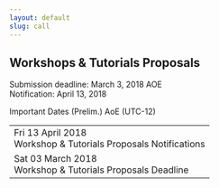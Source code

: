 ```yaml
---
layout: default
slug: call
---
```

<div class="row">
 <div class="col-md-8" markdown="1">

## Workshops &amp; Tutorials Proposals
Submission deadline: March 3, 2018 AOE <br/>
Notification: April 13, 2018

</div>
<div class="col-md-4">
    <div class="panel panel-primary">
      <div class="panel-heading">
        <div class="panel-title">Important Dates (Prelim.) <span class="pull-right">
                                <span class="glyphicon glyphicon-globe"></span>
                                <span class="glyphicon glyphicon-time"></span>
                                AoE (UTC-12)
                              </span> </div>
      </div>
      <table class="table table-hover important-dates-in-sidebar">
      <tbody>
      <tr> 
        <td> Fri 13 April 2018 <br>
            Workshop &amp; Tutorials Proposals Notifications
        </td>
      </tr>
      <tr> 
        <td> Sat 03 March 2018 <br>
            Workshop &amp; Tutorials Proposals Deadline
        </td>
      </tr>
   </tbody>
   </table>  
  </div>
 </div>
</div>
